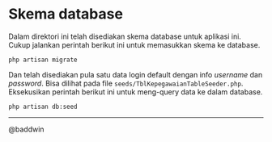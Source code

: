 Skema database
==============

Dalam direktori ini telah disediakan skema database untuk aplikasi ini.
Cukup jalankan perintah berikut ini untuk memasukkan skema ke database.

    php artisan migrate

Dan telah disediakan pula satu data login default dengan info *username* dan *password*.
Bisa dilihat pada file `seeds/TblKepegawaianTableSeeder.php`.
Eksekusikan perintah berikut ini untuk meng-query data ke dalam database.

    php artisan db:seed

---
@baddwin
